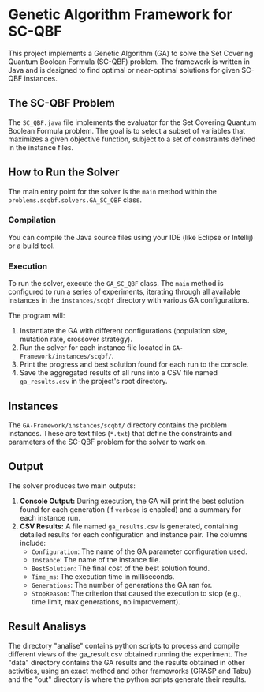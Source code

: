 # Genetic Algorithm Framework for SC-QBF

This project implements a Genetic Algorithm (GA) to solve the Set Covering Quantum Boolean Formula (SC-QBF) problem. The framework is written in Java and is designed to find optimal or near-optimal solutions for given SC-QBF instances.

## The SC-QBF Problem

The `SC_QBF.java` file implements the evaluator for the Set Covering Quantum Boolean Formula problem. The goal is to select a subset of variables that maximizes a given objective function, subject to a set of constraints defined in the instance files.

## How to Run the Solver

The main entry point for the solver is the `main` method within the `problems.scqbf.solvers.GA_SC_QBF` class.

### Compilation

You can compile the Java source files using your IDE (like Eclipse or Intellij) or a build tool. 

### Execution

To run the solver, execute the `GA_SC_QBF` class. The `main` method is configured to run a series of experiments, iterating through all available instances in the `instances/scqbf` directory with various GA configurations.

The program will:
1.  Instantiate the GA with different configurations (population size, mutation rate, crossover strategy).
2.  Run the solver for each instance file located in `GA-Framework/instances/scqbf/`.
3.  Print the progress and best solution found for each run to the console.
4.  Save the aggregated results of all runs into a CSV file named `ga_results.csv` in the project's root directory.

## Instances

The `GA-Framework/instances/scqbf/` directory contains the problem instances. These are text files (`*.txt`) that define the constraints and parameters of the SC-QBF problem for the solver to work on.

## Output

The solver produces two main outputs:
1.  **Console Output:** During execution, the GA will print the best solution found for each generation (if `verbose` is enabled) and a summary for each instance run.
2.  **CSV Results:** A file named `ga_results.csv` is generated, containing detailed results for each configuration and instance pair. The columns include:
    - `Configuration`: The name of the GA parameter configuration used.
    - `Instance`: The name of the instance file.
    - `BestSolution`: The final cost of the best solution found.
    - `Time_ms`: The execution time in milliseconds.
    - `Generations`: The number of generations the GA ran for.
    - `StopReason`: The criterion that caused the execution to stop (e.g., time limit, max generations, no improvement).

## Result Analisys

The directory "analise" contains python scripts to process and compile different views of the ga_result.csv obtained running the experiment. The "data" directory contains the GA results and the results obtained in other activities, using an exact method and other frameworks (GRASP and Tabu) and the "out" directory is where the python scripts generate their results. 